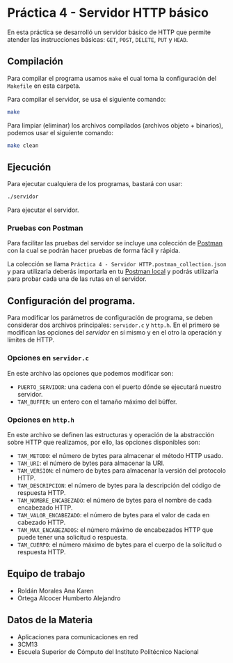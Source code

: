 # Práctica 4 - Servidor HTTP básico

En esta práctica se desarrolló un servidor básico de HTTP que permite atender
las instrucciones básicas: `GET`, `POST`, `DELETE`, `PUT` y `HEAD`.

## Compilación

Para compilar el programa usamos `make` el cual toma la configuración del `Makefile` en esta carpeta.

Para compilar el servidor, se usa el siguiente comando:

```sh
make
```

Para limpiar (eliminar) los archivos compilados (archivos objeto + binarios), podemos usar el siguiente comando:

```sh
make clean
```

## Ejecución

Para ejecutar cualquiera de los programas, bastará con usar:

```sh
./servidor
```

Para ejecutar el servidor.

### Pruebas con Postman

Para facilitar las pruebas del servidor se incluye una colección de [Postman][url-postman] con la cual se podrán hacer pruebas de forma fácil y rápida.

La colección se llama `Práctica 4 - Servidor HTTP.postman_collection.json` y para
utilizarla deberás importarla en tu [Postman local][url-postman] y podrás utilizarla
para probar cada una de las rutas en el servidor.

## Configuración del programa.

Para modificar los parámetros de configuración de programa, se deben considerar
dos archivos principales: `servidor.c` y `http.h`. En el primero se modifican 
las opciones del _servidor_ en sí mismo y en el otro la operación y límites de HTTP.

### Opciones en `servidor.c`

En este archivo las opciones que podemos modificar son:

- `PUERTO_SERVIDOR`: una cadena con el puerto dónde se ejecutará nuestro servidor.
- `TAM_BUFFER`: un entero con el tamaño máximo del búffer.

### Opciones en `http.h`

En este archivo se definen las estructuras y operación de la abstracción sobre HTTP
que realizamos, por ello, las opciones disponibles son:

- `TAM_METODO`: el número de bytes para almacenar el método HTTP usado.
- `TAM_URI`: el número de bytes para almacenar la URI.
- `TAM_VERSION`: el número de bytes para almacenar la versión del protocolo HTTP.
- `TAM_DESCRIPCION`: el número de bytes para la descripción del código de respuesta HTTP.
- `TAM_NOMBRE_ENCABEZADO`: el número de bytes para el nombre de cada encabezado HTTP.
- `TAM_VALOR_ENCABEZADO`: el número de bytes para el valor de cada en cabezado HTTP.
- `TAM_MAX_ENCABEZADOS`: el número máximo de encabezados HTTP que puede tener una solicitud o respuesta.
- `TAM_CUERPO`: el número máximo de bytes para el cuerpo de la solicitud o respuesta HTTP.

## Equipo de trabajo

- Roldán Morales Ana Karen
- Ortega Alcocer Humberto Alejandro

## Datos de la Materia

- Aplicaciones para comunicaciones en red
- 3CM13
- Escuela Superior de Cómputo del Instituto Politécnico Nacional

[url-postman]: https://www.postman.com/downloads/
